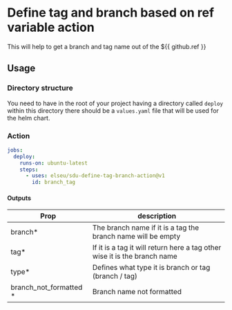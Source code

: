 # Define tag and branch based on ref variable action

This will help to get a branch and tag name out of the \${{ github.ref }}

## Usage

### Directory structure

You need to have in the root of your project having a directory called `deploy` within this directory there should be a `values.yaml` file that will be used for the helm chart.

### Action

```yaml
jobs:
  deploy:
    runs-on: ubuntu-latest
    steps:
      - uses: elseu/sdu-define-tag-branch-action@v1
        id: branch_tag
```

#### Outputs

| Prop                    | description                                                               |
| ----------------------- | ------------------------------------------------------------------------- |
| branch\*                | The branch name if it is a tag the branch name will be empty              |
| tag\*                   | If it is a tag it will return here a tag other wise it is the branch name |
| type\*                  | Defines what type it is branch or tag (branch / tag)                      |
| branch_not_formatted \* | Branch name not formatted                                                 |
